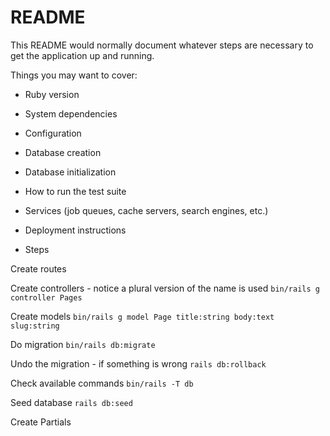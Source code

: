 # README

This README would normally document whatever steps are necessary to get the
application up and running.

Things you may want to cover:

* Ruby version

* System dependencies

* Configuration

* Database creation

* Database initialization

* How to run the test suite

* Services (job queues, cache servers, search engines, etc.)

* Deployment instructions

* Steps

Create routes 

Create controllers - notice a plural version of the name is used
`bin/rails g controller Pages`

Create models
`bin/rails g model Page title:string body:text slug:string`

Do migration 
`bin/rails db:migrate`

Undo the migration - if something is wrong
`rails db:rollback`

Check available commands
`bin/rails -T db`

Seed database
`rails db:seed`

Create Partials
